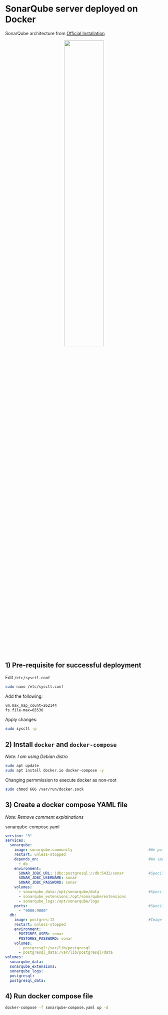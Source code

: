 # SonarQube server deployed on Docker

SonarQube architecture from [Official Installation](https://docs.sonarsource.com/sonarqube/latest/setup-and-upgrade/install-the-server/introduction/)

<p align="center">
  <img width="50%" height="50%" src="https://github.com/famasboy888/SonarQube_docker/assets/23441168/90047c3e-35f6-480f-9947-b4ca4bd9cc77">
</p>

## 1) Pre-requisite for successful deployment

Edit `/etc/sysctl.conf`
```bash
sudo nano /etc/sysctl.conf
```

Add the following:
```bash
vm.max_map_count=262144
fs.file-max=65536
```

Apply changes:
```bash
sudo sysctl -p
```

## 2) Install `docker` and `docker-compose`

_Note: I am using Debian distro_

```bash
sudo apt update
sudo apt install docker.io docker-compose -y
```

Changing permmission to execute docker as non-root

```bash
sudo chmod 666 /var/run/docker.sock
```

## 3) Create a docker compose YAML file

_Note: Remove comment explainations_

sonarqube-compose.yaml

```yaml
version: "3"
services:
  sonarqube:
    image: sonarqube:community                                  #We pull community image from Dockerhub
    restart: unless-stopped
    depends_on:                                                 #We specify that it is dependent on another service called 'db'
      - db
    environment:
      SONAR_JDBC_URL: jdbc:postgresql://db:5432/sonar           #Specify required env variables. PostgreSQL works at port 5432
      SONAR_JDBC_USERNAME: sonar
      SONAR_JDBC_PASSWORD: sonar
    volumes:
      - sonarqube_data:/opt/sonarqube/data                      #Specify local volume stored
      - sonarqube_extensions:/opt/sonarqube/extensions
      - sonarqube_logs:/opt/sonarqube/logs
    ports:                                                      #Specify 9000 as running port for SonarQube
      - "9000:9000"
  db:
    image: postgres:12                                          #Image is pulling version 12
    restart: unless-stopped
    environment:
      POSTGRES_USER: sonar
      POSTGRES_PASSWORD: sonar
    volumes:
      - postgresql:/var/lib/postgresql
      - postgresql_data:/var/lib/postgresql/data
volumes:
  sonarqube_data:
  sonarqube_extensions:
  sonarqube_logs:
  postgresql:
  postgresql_data:
```

## 4) Run docker compose file

```bash
docker-compose -f sonarqube-compose.yaml up -d
```
